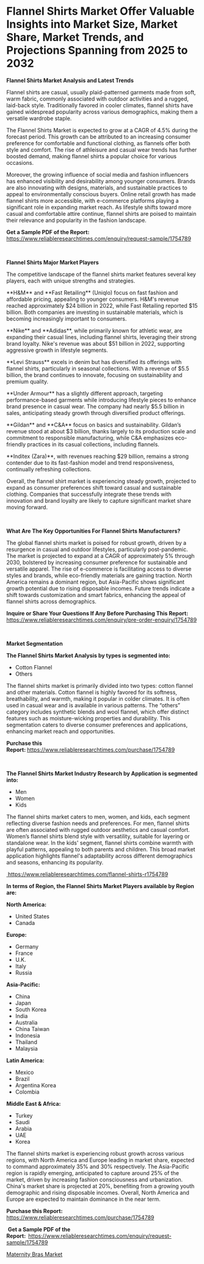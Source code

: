 <p><h1>Flannel Shirts Market Offer Valuable Insights into Market Size, Market Share, Market Trends, and Projections Spanning from 2025 to 2032</h1></p><p><strong>Flannel Shirts Market Analysis and Latest Trends</strong></p>
<p><p>Flannel shirts are casual, usually plaid-patterned garments made from soft, warm fabric, commonly associated with outdoor activities and a rugged, laid-back style. Traditionally favored in cooler climates, flannel shirts have gained widespread popularity across various demographics, making them a versatile wardrobe staple.</p><p>The Flannel Shirts Market is expected to grow at a CAGR of 4.5% during the forecast period. This growth can be attributed to an increasing consumer preference for comfortable and functional clothing, as flannels offer both style and comfort. The rise of athleisure and casual wear trends has further boosted demand, making flannel shirts a popular choice for various occasions.</p><p>Moreover, the growing influence of social media and fashion influencers has enhanced visibility and desirability among younger consumers. Brands are also innovating with designs, materials, and sustainable practices to appeal to environmentally conscious buyers. Online retail growth has made flannel shirts more accessible, with e-commerce platforms playing a significant role in expanding market reach. As lifestyle shifts toward more casual and comfortable attire continue, flannel shirts are poised to maintain their relevance and popularity in the fashion landscape.</p></p>
<p><strong>Get a Sample PDF of the Report:&nbsp;</strong> <a href="https://www.reliableresearchtimes.com/enquiry/request-sample/1754789?utm_campaign=2273&utm_medium=2&utm_source=Github&utm_content=ia&utm_term=04042025&utm_id=flannel-shirts">https://www.reliableresearchtimes.com/enquiry/request-sample/1754789</a></p>
<p>&nbsp;</p>
<p><strong>Flannel Shirts Major Market Players</strong></p>
<p><p>The competitive landscape of the flannel shirts market features several key players, each with unique strengths and strategies.</p><p>**H&M** and **Fast Retailing** (Uniqlo) focus on fast fashion and affordable pricing, appealing to younger consumers. H&M's revenue reached approximately $24 billion in 2022, while Fast Retailing reported $15 billion. Both companies are investing in sustainable materials, which is becoming increasingly important to consumers.</p><p>**Nike** and **Adidas**, while primarily known for athletic wear, are expanding their casual lines, including flannel shirts, leveraging their strong brand loyalty. Nike's revenue was about $51 billion in 2022, supporting aggressive growth in lifestyle segments.</p><p>**Levi Strauss** excels in denim but has diversified its offerings with flannel shirts, particularly in seasonal collections. With a revenue of $5.5 billion, the brand continues to innovate, focusing on sustainability and premium quality.</p><p>**Under Armour** has a slightly different approach, targeting performance-based garments while introducing lifestyle pieces to enhance brand presence in casual wear. The company had nearly $5.5 billion in sales, anticipating steady growth through diversified product offerings.</p><p>**Gildan** and **C&A** focus on basics and sustainability. Gildan’s revenue stood at about $3 billion, thanks largely to its production scale and commitment to responsible manufacturing, while C&A emphasizes eco-friendly practices in its casual collections, including flannels.</p><p>**Inditex (Zara)**, with revenues reaching $29 billion, remains a strong contender due to its fast-fashion model and trend responsiveness, continually refreshing collections.</p><p>Overall, the flannel shirt market is experiencing steady growth, projected to expand as consumer preferences shift toward casual and sustainable clothing. Companies that successfully integrate these trends with innovation and brand loyalty are likely to capture significant market share moving forward.</p></p>
<p>&nbsp;</p>
<p><strong>What Are The Key Opportunities For Flannel Shirts Manufacturers?</strong></p>
<p><p>The global flannel shirts market is poised for robust growth, driven by a resurgence in casual and outdoor lifestyles, particularly post-pandemic. The market is projected to expand at a CAGR of approximately 5% through 2030, bolstered by increasing consumer preference for sustainable and versatile apparel. The rise of e-commerce is facilitating access to diverse styles and brands, while eco-friendly materials are gaining traction. North America remains a dominant region, but Asia-Pacific shows significant growth potential due to rising disposable incomes. Future trends indicate a shift towards customization and smart fabrics, enhancing the appeal of flannel shirts across demographics.</p></p>
<p><strong>Inquire or Share Your Questions If Any Before Purchasing This Report:</strong> <a href="https://www.reliableresearchtimes.com/enquiry/pre-order-enquiry/1754789?utm_campaign=2273&utm_medium=2&utm_source=Github&utm_content=ia&utm_term=04042025&utm_id=flannel-shirts">https://www.reliableresearchtimes.com/enquiry/pre-order-enquiry/1754789</a></p>
<p>&nbsp;</p>
<p><strong>Market Segmentation</strong></p>
<p><strong>The Flannel Shirts Market Analysis by types is segmented into:</strong></p>
<p><ul><li>Cotton Flannel</li><li>Others</li></ul></p>
<p><p>The flannel shirts market is primarily divided into two types: cotton flannel and other materials. Cotton flannel is highly favored for its softness, breathability, and warmth, making it popular in colder climates. It is often used in casual wear and is available in various patterns. The “others” category includes synthetic blends and wool flannel, which offer distinct features such as moisture-wicking properties and durability. This segmentation caters to diverse consumer preferences and applications, enhancing market reach and opportunities.</p></p>
<p><strong>Purchase this Report:&nbsp;</strong><a href="https://www.reliableresearchtimes.com/purchase/1754789?utm_campaign=2273&utm_medium=2&utm_source=Github&utm_content=ia&utm_term=04042025&utm_id=flannel-shirts">https://www.reliableresearchtimes.com/purchase/1754789</a></p>
<p>&nbsp;</p>
<p><strong>The Flannel Shirts Market Industry Research by Application is segmented into:</strong></p>
<p><ul><li>Men</li><li>Women</li><li>Kids</li></ul></p>
<p><p>The flannel shirts market caters to men, women, and kids, each segment reflecting diverse fashion needs and preferences. For men, flannel shirts are often associated with rugged outdoor aesthetics and casual comfort. Women’s flannel shirts blend style with versatility, suitable for layering or standalone wear. In the kids' segment, flannel shirts combine warmth with playful patterns, appealing to both parents and children. This broad market application highlights flannel's adaptability across different demographics and seasons, enhancing its popularity.</p></p>
<p><a href="https://www.reliableresearchtimes.com/flannel-shirts-r1754789?utm_campaign=2273&utm_medium=2&utm_source=Github&utm_content=ia&utm_term=04042025&utm_id=flannel-shirts">&nbsp;https://www.reliableresearchtimes.com/flannel-shirts-r1754789</a></p>
<p><strong>In terms of Region, the Flannel Shirts Market Players available by Region are:</strong></p>
<p>
    <p> <strong> North America: </strong>
        <ul>
            <li>United States</li>
            <li>Canada</li>
        </ul>
        </p> 
    <p> <strong> Europe: </strong>
        <ul>
            <li>Germany</li>
            <li>France</li>
            <li>U.K.</li>
            <li>Italy</li>
            <li>Russia</li>
        </ul>
        </p> 
    <p> <strong> Asia-Pacific: </strong>
        <ul>
            <li>China</li>
            <li>Japan</li>
            <li>South Korea</li>
            <li>India</li>
            <li>Australia</li>
            <li>China Taiwan</li>
            <li>Indonesia</li>
            <li>Thailand</li>
            <li>Malaysia</li>
        </ul>
        </p> 
    <p> <strong> Latin America: </strong>
        <ul>
            <li>Mexico</li>
            <li>Brazil</li>
            <li>Argentina Korea</li>
            <li>Colombia</li>
        </ul>
        </p> 
    <p> <strong> Middle East & Africa: </strong>
        <ul>
            <li>Turkey</li>
            <li>Saudi</li>
            <li>Arabia</li>
            <li>UAE</li>
            <li>Korea</li>
        </ul>
    </p>
    </p>
<p><p>The flannel shirts market is experiencing robust growth across various regions, with North America and Europe leading in market share, expected to command approximately 35% and 30% respectively. The Asia-Pacific region is rapidly emerging, anticipated to capture around 25% of the market, driven by increasing fashion consciousness and urbanization. China's market share is projected at 20%, benefiting from a growing youth demographic and rising disposable incomes. Overall, North America and Europe are expected to maintain dominance in the near term.</p></p>
<p><strong>Purchase this Report: </strong><a href="https://www.reliableresearchtimes.com/purchase/1754789?utm_campaign=2273&utm_medium=2&utm_source=Github&utm_content=ia&utm_term=04042025&utm_id=flannel-shirts">https://www.reliableresearchtimes.com/purchase/1754789</a></p>
<p>&nbsp;<strong>Get a Sample PDF of the Report:&nbsp;&nbsp;</strong><a href="https://www.reliableresearchtimes.com/enquiry/request-sample/1754789?utm_campaign=2273&utm_medium=2&utm_source=Github&utm_content=ia&utm_term=04042025&utm_id=flannel-shirts">https://www.reliableresearchtimes.com/enquiry/request-sample/1754789</a></p>
<p><strong></strong></p>
<p><p><a href="https://github.com/tambraunrue691969/Market-Research-Report-List-1/blob/main/maternity-bras-market.md?utm_campaign=2273&utm_medium=2&utm_source=Github&utm_content=ia&utm_term=04042025&utm_id=flannel-shirts">Maternity Bras Market</a></p></p>